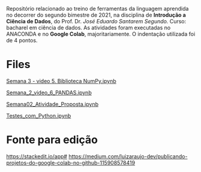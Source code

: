 Repositório relacionado ao treino de ferramentas da linguagem aprendida no decorrer do segundo bimestre de 2021, na disciplina de **Introdução a Ciência de Dados**, do Prof. Dr. *José Eduardo Santarem Segundo.*
Curso: bacharel em ciência de dados.
As atividades foram executadas no ANACONDA e no **Google Colab**, majoritariamente. O indentação utilizada foi de 4 pontos.


# Files
[Semana 3 - video 5. Biblioteca NumPy.ipynb](/Semana_3_video_5_Biblioteca_NumPy.ipynb)

[Semana_2_video_6_PANDAS.ipynb](https://github.com/GiselleOAlmeida/python-univesp-ciencia-de-dados/blob/main/Semana_2_video_6_PANDAS.ipynb "Semana_2_video_6_PANDAS.ipynb")

[Semana02_Atividade_Proposta.ipynb](/Semana02_Atividade_Proposta.ipynb)

[Testes_com_Python.ipynb](/Testes_com_Python.ipynb)

# Fonte para edição
https://stackedit.io/app#
https://medium.com/luizaraujo-dev/publicando-projetos-do-google-colab-no-github-115908578419
